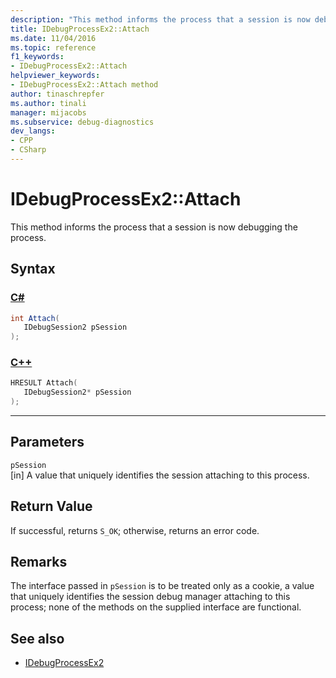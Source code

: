 ```yaml
---
description: "This method informs the process that a session is now debugging the process."
title: IDebugProcessEx2::Attach
ms.date: 11/04/2016
ms.topic: reference
f1_keywords:
- IDebugProcessEx2::Attach
helpviewer_keywords:
- IDebugProcessEx2::Attach method
author: tinaschrepfer
ms.author: tinali
manager: mijacobs
ms.subservice: debug-diagnostics
dev_langs:
- CPP
- CSharp
---
```

# IDebugProcessEx2::Attach

This method informs the process that a session is now debugging the process.

## Syntax

### [C#](#tab/csharp)
```csharp
int Attach(
   IDebugSession2 pSession
);
```
### [C++](#tab/cpp)
```cpp
HRESULT Attach( 
   IDebugSession2* pSession
);
```
---

## Parameters
`pSession`\
[in] A value that uniquely identifies the session attaching to this process.

## Return Value
 If successful, returns `S_OK`; otherwise, returns an error code.

## Remarks
 The interface passed in `pSession` is to be treated only as a cookie, a value that uniquely identifies the session debug manager attaching to this process; none of the methods on the supplied interface are functional.

## See also
- [IDebugProcessEx2](../../../extensibility/debugger/reference/idebugprocessex2.md)
